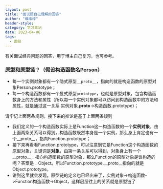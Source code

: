 ```yaml
---
layout: post
title: "面试题自己理解的回答"
author: "维维梓"
header-style:
category: 学习笔记
date: 2023-04-06
tags:
  - 面经
---
```

有关面试经典问题的回答，用于博主自己复习，也可参考。

<!-- more -->

### 原型和原型链？（假设构造函数名Person）
- 每一个实例对象都有一个隐式原型`__proto__`，指向的就是构造函数的原型对象Person.prototype；
- 每一个构造函数都有一个显式原型`prototype`，也就是原型对象，包含构造函数身上的方法和属性（所以每一个实例对象都可以访问到构造函数中的方法和属性，就是通过这一关系 实例对象.__proto__->构造函数.prototype）；

请牢记上面两条规则，接下来的推论是基于上面两条规则
- 我们定义的一个构造函数实际上是Function这一构造函数的一个**实例对象**，由上面两条关系可以得到，构造函数既然本身是一个实例，那么身上肯定也有一个__proto__，指向Function.prototype；
- 接下来再看看Function.prototype，可以注意到它是Function这个构造函数的原型对象，关键词是**对象**，由第一条关系可以得到，对象身上有一个__proto__，指向构造函数的原型对象，那么Function的原型对象是谁构造的呢？答案是：Object。所以Function.prototype.__proto__指向的就是Object.prototype。
- 讲到这里就会发现，原型链的定义也已经出来了，实例对象->构造函数->Function构造函数->Object，这样层层往上的关系就是原型链了